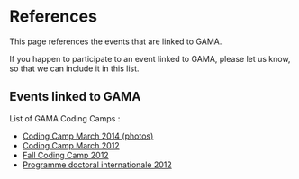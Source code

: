 # References



This page references the events that are linked to GAMA.

If you happen to participate to an event linked to GAMA, please let us know, so that we can include it in this list.






## Events linked to GAMA

List of GAMA Coding Camps :
  * [Coding Camp March 2014 (photos)](https://plus.google.com/u/0/photos/103876396184641904282/albums/5997643312439563137)
  * [Coding Camp March 2012](https://github.com/gama-platform/gama/wiki/Content\WikiOnly\Events\Event__CodingCamp2012.md)
  * [Fall Coding Camp 2012](https://github.com/gama-platform/gama/wiki/Content\WikiOnly\Events\Event__CodingCampFall2012.md)
  * [Programme doctoral internationale 2012](https://github.com/gama-platform/gama/wiki/Content\WikiOnly\Events\Event__PDI2012.md)